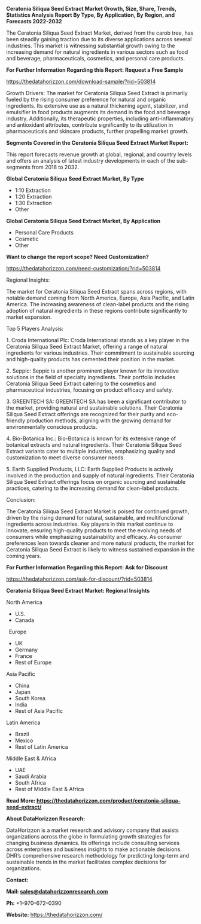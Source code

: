 ﻿**Ceratonia Siliqua Seed Extract  Market Growth, Size, Share, Trends, Statistics Analysis Report By Type, By Application, By Region, and Forecasts 2022-2032**

The Ceratonia Siliqua Seed Extract Market, derived from the carob tree, has been steadily gaining traction due to its diverse applications across several industries. This market is witnessing substantial growth owing to the increasing demand for natural ingredients in various sectors such as food and beverage, pharmaceuticals, cosmetics, and personal care products. 

**For Further Information Regarding this Report: Request a Free Sample**	

<https://thedatahorizzon.com/download-sample/?rid=503814> 

Growth Drivers: The market for Ceratonia Siliqua Seed Extract is primarily fueled by the rising consumer preference for natural and organic ingredients. Its extensive use as a natural thickening agent, stabilizer, and emulsifier in food products augments its demand in the food and beverage industry. Additionally, its therapeutic properties, including anti-inflammatory and antioxidant attributes, contribute significantly to its utilization in pharmaceuticals and skincare products, further propelling market growth.

**Segments Covered in the Ceratonia Siliqua Seed Extract Market Report:** 

This report forecasts revenue growth at global, regional, and country levels and offers an analysis of latest industry developments in each of the sub-segments from 2018 to 2032.

**Global Ceratonia Siliqua Seed Extract Market, By Type**

- 1:10 Extraction
- 1:20 Extraction
- 1:30 Extraction
- Other

**Global Ceratonia Siliqua Seed Extract Market, By Application**

- Personal Care Products
- Cosmetic
- Other


**Want to change the report scope? Need Customization?**

<https://thedatahorizzon.com/need-customization/?rid=503814> 

Regional Insights: 

The market for Ceratonia Siliqua Seed Extract spans across regions, with notable demand coming from North America, Europe, Asia Pacific, and Latin America. The increasing awareness of clean-label products and the rising adoption of natural ingredients in these regions contribute significantly to market expansion.

Top 5 Players Analysis:

1\. Croda International Plc: Croda International stands as a key player in the Ceratonia Siliqua Seed Extract Market, offering a range of natural ingredients for various industries. Their commitment to sustainable sourcing and high-quality products has cemented their position in the market.

2\. Seppic: Seppic is another prominent player known for its innovative solutions in the field of specialty ingredients. Their portfolio includes Ceratonia Siliqua Seed Extract catering to the cosmetics and pharmaceutical industries, focusing on product efficacy and safety.

3\. GREENTECH SA: GREENTECH SA has been a significant contributor to the market, providing natural and sustainable solutions. Their Ceratonia Siliqua Seed Extract offerings are recognized for their purity and eco-friendly production methods, aligning with the growing demand for environmentally conscious products.

4\. Bio-Botanica Inc.: Bio-Botanica is known for its extensive range of botanical extracts and natural ingredients. Their Ceratonia Siliqua Seed Extract variants cater to multiple industries, emphasizing quality and customization to meet diverse consumer needs.

5\. Earth Supplied Products, LLC: Earth Supplied Products is actively involved in the production and supply of natural ingredients. Their Ceratonia Siliqua Seed Extract offerings focus on organic sourcing and sustainable practices, catering to the increasing demand for clean-label products.

Conclusion:

The Ceratonia Siliqua Seed Extract Market is poised for continued growth, driven by the rising demand for natural, sustainable, and multifunctional ingredients across industries. Key players in this market continue to innovate, ensuring high-quality products to meet the evolving needs of consumers while emphasizing sustainability and efficacy. As consumer preferences lean towards cleaner and more natural products, the market for Ceratonia Siliqua Seed Extract is likely to witness sustained expansion in the coming years.

**For Further Information Regarding this Report: Ask for Discount**	

<https://thedatahorizzon.com/ask-for-discount/?rid=503814> 

**Ceratonia Siliqua Seed Extract Market: Regional Insights**

North America

- U.S.
- Canada

` `Europe

- UK
- Germany
- France
- Rest of Europe

Asia Pacific

- China
- Japan
- South Korea
- India
- Rest of Asia Pacific

Latin America

- Brazil
- Mexico
- Rest of Latin America

Middle East & Africa

- UAE
- Saudi Arabia
- South Africa
- Rest of Middle East & Africa

**Read More: <https://thedatahorizzon.com/product/ceratonia-siliqua-seed-extract/>** 

**About DataHorizzon Research:**

DataHorizzon is a market research and advisory company that assists organizations across the globe in formulating growth strategies for changing business dynamics. Its offerings include consulting services across enterprises and business insights to make actionable decisions. DHR’s comprehensive research methodology for predicting long-term and sustainable trends in the market facilitates complex decisions for organizations.

**Contact:**

**Mail: <sales@datahorizzonresearch.com>**

**Ph:** +1–970–672–0390

**Website:** <https://thedatahorizzon.com/>

